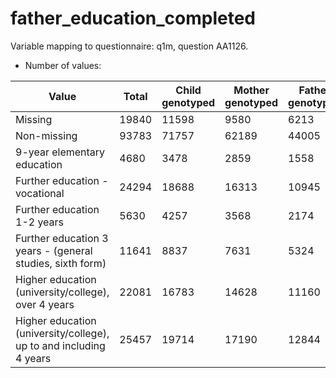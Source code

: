 # father_education_completed
Variable mapping to questionnaire: q1m, question AA1126.
- Number of values:

| Value | Total | Child genotyped | Mother genotyped | Father genotyped |
| ----- | ----- | --------------- | ---------------- | ---------------- |
| Missing | 19840 | 11598 | 9580 | 6213 |
| Non-missing | 93783 | 71757 | 62189 | 44005 |
| 9-year elementary education | 4680 | 3478 | 2859 |1558 |
| Further education - vocational | 24294 | 18688 | 16313 |10945 |
| Further education 1-2 years | 5630 | 4257 | 3568 |2174 |
| Further education 3 years - (general studies, sixth form) | 11641 | 8837 | 7631 |5324 |
| Higher education (university/college), over 4 years | 22081 | 16783 | 14628 |11160 |
| Higher education (university/college), up to and including 4 years | 25457 | 19714 | 17190 |12844 |



